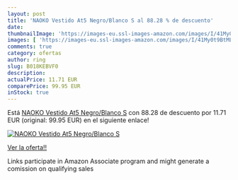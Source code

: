 ```yaml
---
layout: post
title: 'NAOKO Vestido At5 Negro/Blanco S al 88.28 % de descuento'
date: 
thumbnailImage: 'https://images-eu.ssl-images-amazon.com/images/I/41My0t9BtML._SL200_.jpg'
images: [ 'https://images-eu.ssl-images-amazon.com/images/I/41My0t9BtML._SL200_.jpg' ]
comments: true
category: ofertas
author: ring
slug: B018KEBVF0
description:
actualPrice: 11.71 EUR
comparePrice: 99.95 EUR
inStock: true
---
```


Está [NAOKO Vestido At5 Negro/Blanco S](https://www.amazon.es/dp/B018KEBVF0/?tag=tolees-21) con 88.28 de descuento por 11.71 EUR (original: 99.95 EUR) en el siguiente enlace!

[![NAOKO Vestido At5 Negro/Blanco S](https://images-eu.ssl-images-amazon.com/images/I/41My0t9BtML._SL200_.jpg)](https://www.amazon.es/dp/B018KEBVF0/?tag=tolees-21)

[Ver la oferta!!](https://www.amazon.es/dp/B018KEBVF0/?tag=tolees-21)

Links participate in Amazon Associate program and might generate a comission on qualifying sales


